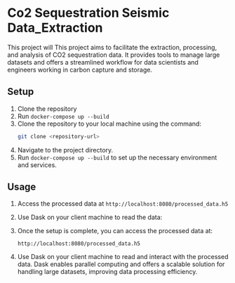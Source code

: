 # Co2 Sequestration Seismic Data_Extraction

This project will
This project aims to facilitate the extraction, processing, and analysis of CO2 sequestration data. It provides tools to manage large datasets and offers a streamlined workflow for data scientists and engineers working in carbon capture and storage.

## Setup

1. Clone the repository
2. Run `docker-compose up --build`
3. Clone the repository to your local machine using the command:
   ```bash
   git clone <repository-url>
   ```
4. Navigate to the project directory.
5. Run `docker-compose up --build` to set up the necessary environment and services.

## Usage

1. Access the processed data at `http://localhost:8080/processed_data.h5`
2. Use Dask on your client machine to read the data:

3. Once the setup is complete, you can access the processed data at:
   ```plaintext
   http://localhost:8080/processed_data.h5
   ```
4. Use Dask on your client machine to read and interact with the processed data. Dask enables parallel computing and offers a scalable solution for handling large datasets, improving data processing efficiency.

